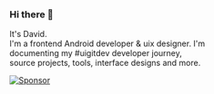 ### Hi there 👋

It's David.</br>
I'm a frontend Android developer & uix designer. I'm<br/>documenting my #uigitdev developer journey,<br/>source projects, tools, interface designs and more.

[![Sponsor](https://img.shields.io/badge/Sponsor-CodersRank-blue?labelColor=black)](https://codersrank.io/)
